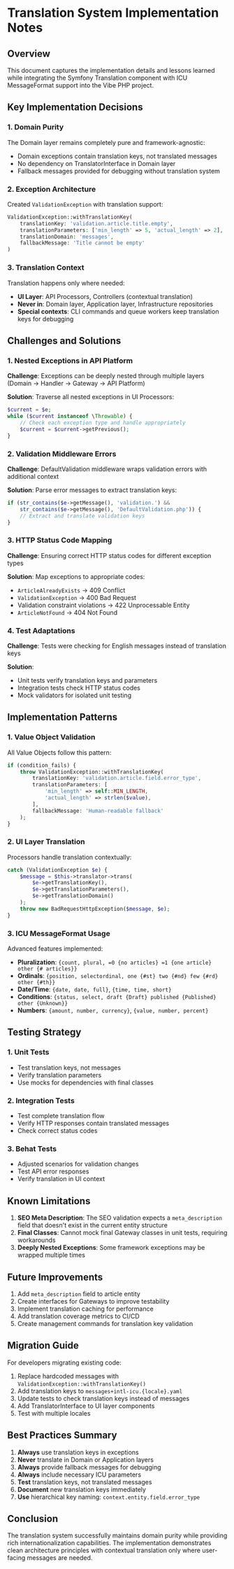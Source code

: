 # Translation System Implementation Notes

## Overview

This document captures the implementation details and lessons learned while integrating the Symfony Translation component with ICU MessageFormat support into the Vibe PHP project.

## Key Implementation Decisions

### 1. Domain Purity

The Domain layer remains completely pure and framework-agnostic:
- Domain exceptions contain translation keys, not translated messages
- No dependency on TranslatorInterface in Domain layer
- Fallback messages provided for debugging without translation system

### 2. Exception Architecture

Created `ValidationException` with translation support:
```php
ValidationException::withTranslationKey(
    translationKey: 'validation.article.title.empty',
    translationParameters: ['min_length' => 5, 'actual_length' => 2],
    translationDomain: 'messages',
    fallbackMessage: 'Title cannot be empty'
)
```

### 3. Translation Context

Translation happens only where needed:
- **UI Layer**: API Processors, Controllers (contextual translation)
- **Never in**: Domain layer, Application layer, Infrastructure repositories
- **Special contexts**: CLI commands and queue workers keep translation keys for debugging

## Challenges and Solutions

### 1. Nested Exceptions in API Platform

**Challenge**: Exceptions can be deeply nested through multiple layers (Domain → Handler → Gateway → API Platform)

**Solution**: Traverse all nested exceptions in UI Processors:
```php
$current = $e;
while ($current instanceof \Throwable) {
    // Check each exception type and handle appropriately
    $current = $current->getPrevious();
}
```

### 2. Validation Middleware Errors

**Challenge**: DefaultValidation middleware wraps validation errors with additional context

**Solution**: Parse error messages to extract translation keys:
```php
if (str_contains($e->getMessage(), 'validation.') && 
    str_contains($e->getMessage(), 'DefaultValidation.php')) {
    // Extract and translate validation keys
}
```

### 3. HTTP Status Code Mapping

**Challenge**: Ensuring correct HTTP status codes for different exception types

**Solution**: Map exceptions to appropriate codes:
- `ArticleAlreadyExists` → 409 Conflict
- `ValidationException` → 400 Bad Request  
- Validation constraint violations → 422 Unprocessable Entity
- `ArticleNotFound` → 404 Not Found

### 4. Test Adaptations

**Challenge**: Tests were checking for English messages instead of translation keys

**Solution**: 
- Unit tests verify translation keys and parameters
- Integration tests check HTTP status codes
- Mock validators for isolated unit testing

## Implementation Patterns

### 1. Value Object Validation

All Value Objects follow this pattern:
```php
if (condition_fails) {
    throw ValidationException::withTranslationKey(
        translationKey: 'validation.article.field.error_type',
        translationParameters: [
            'min_length' => self::MIN_LENGTH,
            'actual_length' => strlen($value),
        ],
        fallbackMessage: 'Human-readable fallback'
    );
}
```

### 2. UI Layer Translation

Processors handle translation contextually:
```php
catch (ValidationException $e) {
    $message = $this->translator->trans(
        $e->getTranslationKey(),
        $e->getTranslationParameters(),
        $e->getTranslationDomain()
    );
    throw new BadRequestHttpException($message, $e);
}
```

### 3. ICU MessageFormat Usage

Advanced features implemented:
- **Pluralization**: `{count, plural, =0 {no articles} =1 {one article} other {# articles}}`
- **Ordinals**: `{position, selectordinal, one {#st} two {#nd} few {#rd} other {#th}}`
- **Date/Time**: `{date, date, full}`, `{time, time, short}`
- **Conditions**: `{status, select, draft {Draft} published {Published} other {Unknown}}`
- **Numbers**: `{amount, number, currency}`, `{value, number, percent}`

## Testing Strategy

### 1. Unit Tests
- Test translation keys, not messages
- Verify translation parameters
- Use mocks for dependencies with final classes

### 2. Integration Tests  
- Test complete translation flow
- Verify HTTP responses contain translated messages
- Check correct status codes

### 3. Behat Tests
- Adjusted scenarios for validation changes
- Test API error responses
- Verify translation in UI context

## Known Limitations

1. **SEO Meta Description**: The SEO validation expects a `meta_description` field that doesn't exist in the current entity structure
2. **Final Classes**: Cannot mock final Gateway classes in unit tests, requiring workarounds
3. **Deeply Nested Exceptions**: Some framework exceptions may be wrapped multiple times

## Future Improvements

1. Add `meta_description` field to article entity
2. Create interfaces for Gateways to improve testability
3. Implement translation caching for performance
4. Add translation coverage metrics to CI/CD
5. Create management commands for translation key validation

## Migration Guide

For developers migrating existing code:

1. Replace hardcoded messages with `ValidationException::withTranslationKey()`
2. Add translation keys to `messages+intl-icu.{locale}.yaml`
3. Update tests to check translation keys instead of messages
4. Add TranslatorInterface to UI layer components
5. Test with multiple locales

## Best Practices Summary

1. **Always** use translation keys in exceptions
2. **Never** translate in Domain or Application layers
3. **Always** provide fallback messages for debugging
4. **Always** include necessary ICU parameters
5. **Test** translation keys, not translated messages
6. **Document** new translation keys immediately
7. **Use** hierarchical key naming: `context.entity.field.error_type`

## Conclusion

The translation system successfully maintains domain purity while providing rich internationalization capabilities. The implementation demonstrates clean architecture principles with contextual translation only where user-facing messages are needed.
